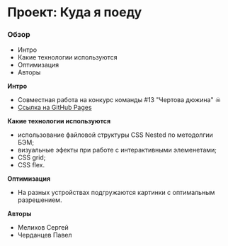 # Проект: Куда я поеду

### Обзор
* Интро
* Какие технологии используются
* Оптимизация
* Авторы


**Интро**

* Совместная работа на конкурс команды #13 "Чертова дюжина" ☠
* [Ссылка на GitHub Pages](https://chepash.github.io/kuda-ya-poedu/)


**Какие технологии используются**

* использование файловой структуры CSS Nested по методолгии БЭМ;
* визуальные эфекты при работе с интерактивными элеменетами;
* CSS grid;
* CSS flex.

**Оптимизация**

* На разных устройствах подгружаются картинки с оптимальным разрешением.

**Авторы**

* Мелихов Сергей
* Черданцев Павел
